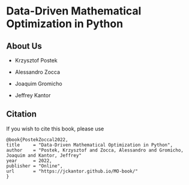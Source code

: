 # Data-Driven Mathematical Optimization in Python

## About Us

* Krzysztof Postek

* Alessandro Zocca

* Joaquim Gromicho

* Jeffrey Kantor

## Citation

If you wish to cite this book, please use

```
@book{PostekZoccal2022,
title     = "Data-Driven Mathematical Optimization in Python",
author    = "Postek, Krzysztof and Zocca, Alessandro and Gromicho, Joaquim and Kantor, Jeffrey"
year      = 2022,
publisher = "Online",
url       = "https://jckantor.github.io/MO-book/"
}
```